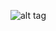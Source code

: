![alt tag](http://www.ikeeper.or.kr/files/attach/images/33878/073/041/369f6823e428ee7ea58fa9c3282c8520.jpg)
